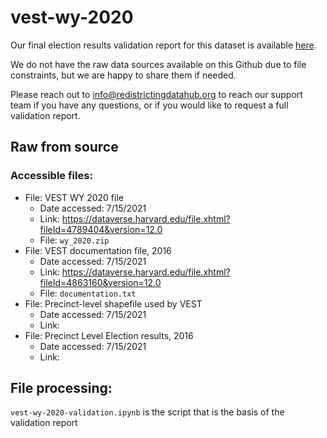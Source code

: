 # vest-wy-2020

Our final election results validation report for this dataset is available [here](https://redistrictingdatahub.org/dataset/).

We do not have the raw data sources available on this Github due to file constraints, but we are happy to share them if needed. 

Please reach out to info@redistrictingdatahub.org to reach our support team if you have any questions, or if you would like to request a full validation report. 

## Raw from source

### Accessible files:

- File: VEST WY 2020 file
   - Date accessed: 7/15/2021
   - Link: https://dataverse.harvard.edu/file.xhtml?fileId=4789404&version=12.0
   - File: `wy_2020.zip`
- File: VEST documentation file, 2016
   - Date accessed: 7/15/2021
   - Link: https://dataverse.harvard.edu/file.xhtml?fileId=4863160&version=12.0
   - File: `documentation.txt`
- File: Precinct-level shapefile used by VEST
  - Date accessed: 7/15/2021
  - Link: 
- File: Precinct Level Election results, 2016
  - Date accessed: 7/15/2021
  - Link: 

## File processing:

`vest-wy-2020-validation.ipynb` is the script that is the basis of the validation report
